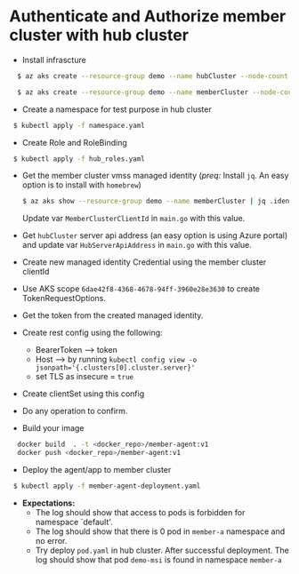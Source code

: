 # Authenticate and Authorize member cluster with hub cluster

- Install infrascture

```sh
  $ az aks create --resource-group demo --name hubCluster --node-count 1  --generate-ssh-keys --enable-aad --enable-azure-rbac

  $ az aks create --resource-group demo --name memberCluster --node-count 1  --generate-ssh-keys --enable-managed-identity
```

- Create a namespace for test purpose in hub cluster

```sh
 $ kubectl apply -f namespace.yaml
```

- Create Role and RoleBinding

```sh
 $ kubectl apply -f hub_roles.yaml
```

- Get the member cluster vmss managed identity (*preq:* Install `jq`. An easy option is to install with `homebrew`)
  
  ```sh
  $ az aks show --resource-group demo --name memberCluster | jq .identityProfile.kubeletidentity.clientId
  ```
  Update var `MemberClusterClientId` in `main.go` with this value.

- Get `hubCluster` server api address (an easy option is using Azure portal) and update var `HubServerApiAddress` in `main.go` with this value.
- Create new managed identity Credential using the member cluster clientId
- Use AKS scope `6dae42f8-4368-4678-94ff-3960e28e3630` to create TokenRequestOptions.
- Get the token from the created managed identity.
- Create rest config using the following:
  - BearerToken --> token
  - Host -->   by running `kubectl config view -o jsonpath='{.clusters[0].cluster.server}'`
  - set TLS as insecure = `true`
- Create clientSet using this config
- Do any operation to confirm.

- Build your image

```sh
  docker build  . -t <docker_repo>/member-agent:v1
  docker push <docker_repo>/member-agent:v1
```

- Deploy the agent/app to member cluster

```sh
 $ kubectl apply -f member-agent-deployment.yaml
```

- **Expectations:** 
  - The log should show that access to pods is forbidden for namespace `default'.
  - The log should show that there is 0 pod in `member-a` namespace and no error.
  - Try deploy `pod.yaml` in hub cluster. After successful deployment. The log should show that pod `demo-msi` is found in namespace `member-a`
